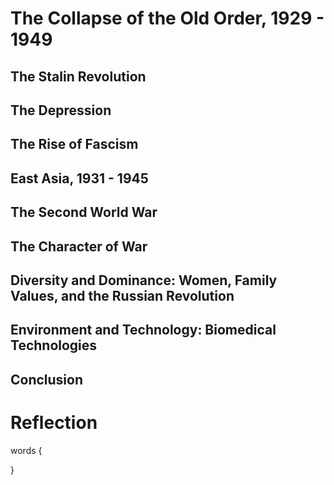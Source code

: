 # The Collapse of the Old Order, 1929 - 1949

## The Stalin Revolution



## The Depression



## The Rise of Fascism



## East Asia, 1931 - 1945



## The Second World War



## The Character of War



## Diversity and Dominance: Women, Family Values, and the Russian Revolution



## Environment and Technology: Biomedical Technologies



## Conclusion



# Reflection

words {



}
